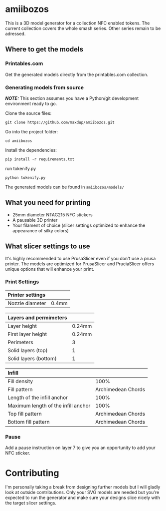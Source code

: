 # amiibozos

This is a 3D model generator for a collection NFC enabled tokens.
The current collection covers the whole smash series. Other series remain to be adressed.

## Where to get the models

### Printables.com

Get the generated models directly from the printables.com collection.

### Generating models from source
**_NOTE:_** This section assumes you have a Python/git development environment ready to go.

Clone the source files:
```
git clone https://github.com/maxdup/amiibozos.git
```

Go into the project folder:
```
cd amiibozos
```

Install the dependencies:
```
pip install -r requirements.txt
```

run tokenify.py
```
python tokenify.py
```

The generated models can be found in `amiibozos/models/`

## What you need for printing
- 25mm diameter NTAG215 NFC stickers
- A pausable 3D printer
- Your filament of choice (slicer settings optimized to enhance the appearance of silky colors)

## What slicer settings to use

It's highly recommended to use PrusaSlicer even if you don't use a prusa printer. The models are optimized for PrusaSlicer and PruciaSlicer offers unique options that will enhance your print.

### Print Settings

| Printer settings       |        |
| :--------------------- | ------ |
| Nozzle diameter        | 0.4mm  |

| Layers and permimeters |        |
| :--------------------- | ------ |
| Layer height           | 0.24mm |
| First layer height     | 0.24mm |
| Perimeters             | 3      |
| Solid layers (top)     | 1      |
| Solid layers (bottom)  | 1      |

| Infill                              |                    |
| :---------------------------------- | ------------------ |
| Fill density                        | 100%               |
| Fill pattern                        | Archimedean Chords |
| Length of the infill anchor         | 100%               |
| Maximum length of the infill anchor | 100%               |
| Top fill pattern                    | Archimedean Chords |
| Bottom fill pattern                 | Archimedean Chords |

### Pause
Add a pause instruction on layer 7 to give you an opportunity to add your NFC sticker.


# Contributing
I'm personally taking a break from designing further models but I will gladly look at outside contributions. Only your SVG models are needed but you're expected to run the generator and make sure your designs slice nicely with the target slicer settings. 
